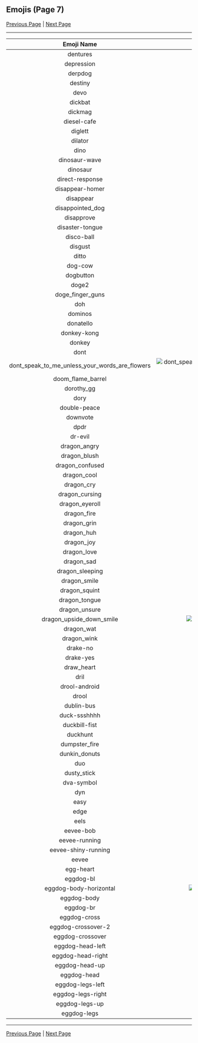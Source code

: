 
## Emojis (Page 7)

[Previous Page](/docs/lgbtintech/page-c-0006.md)
  | [Next Page](/docs/lgbtintech/page-e-0008.md)

<hr />

|Emoji Name|Image|
| :-: | :-: |
|dentures| ![dentures](/emojis/lgbtintech/dentures.png)|
|depression| ![depression](/emojis/lgbtintech/depression.jpg)|
|derpdog| ![derpdog](/emojis/lgbtintech/derpdog.png)|
|destiny| ![destiny](/emojis/lgbtintech/destiny.png)|
|devo| ![devo](/emojis/lgbtintech/devo.png)|
|dickbat| ![dickbat](/emojis/lgbtintech/dickbat.png)|
|dickmag| ![dickmag](/emojis/lgbtintech/dickmag.jpg)|
|diesel-cafe| ![diesel-cafe](/emojis/lgbtintech/diesel-cafe.jpg)|
|diglett| ![diglett](/emojis/lgbtintech/diglett.gif)|
|dilator| ![dilator](/emojis/lgbtintech/dilator.jpg)|
|dino| ![dino](/emojis/lgbtintech/dino.jpg)|
|dinosaur-wave| ![dinosaur-wave](/emojis/lgbtintech/dinosaur-wave.jpg)|
|dinosaur| ![dinosaur](/emojis/lgbtintech/dinosaur.png)|
|direct-response| ![direct-response](/emojis/lgbtintech/direct-response.png)|
|disappear-homer| ![disappear-homer](/emojis/lgbtintech/disappear-homer.gif)|
|disappear| ![disappear](/emojis/lgbtintech/disappear.gif)|
|disappointed_dog| ![disappointed_dog](/emojis/lgbtintech/disappointed_dog.png)|
|disapprove| ![disapprove](/emojis/lgbtintech/disapprove.png)|
|disaster-tongue| ![disaster-tongue](/emojis/lgbtintech/disaster-tongue.png)|
|disco-ball| ![disco-ball](/emojis/lgbtintech/disco-ball.gif)|
|disgust| ![disgust](/emojis/lgbtintech/disgust.png)|
|ditto| ![ditto](/emojis/lgbtintech/ditto.gif)|
|dog-cow| ![dog-cow](/emojis/lgbtintech/dog-cow.gif)|
|dogbutton| ![dogbutton](/emojis/lgbtintech/dogbutton.gif)|
|doge2| ![doge2](/emojis/lgbtintech/doge2.png)|
|doge_finger_guns| ![doge_finger_guns](/emojis/lgbtintech/doge_finger_guns.png)|
|doh| ![doh](/emojis/lgbtintech/doh.gif)|
|dominos| ![dominos](/emojis/lgbtintech/dominos.png)|
|donatello| ![donatello](/emojis/lgbtintech/donatello.png)|
|donkey-kong| ![donkey-kong](/emojis/lgbtintech/donkey-kong.png)|
|donkey| ![donkey](/emojis/lgbtintech/donkey.png)|
|dont| ![dont](/emojis/lgbtintech/dont.png)|
|dont_speak_to_me_unless_your_words_are_flowers| ![dont_speak_to_me_unless_your_words_are_flowers](/emojis/lgbtintech/dont_speak_to_me_unless_your_words_are_flowers.png)|
|doom_flame_barrel| ![doom_flame_barrel](/emojis/lgbtintech/doom_flame_barrel.gif)|
|dorothy_gg| ![dorothy_gg](/emojis/lgbtintech/dorothy_gg.png)|
|dory| ![dory](/emojis/lgbtintech/dory.png)|
|double-peace| ![double-peace](/emojis/lgbtintech/double-peace.png)|
|downvote| ![downvote](/emojis/lgbtintech/downvote.png)|
|dpdr| ![dpdr](/emojis/lgbtintech/dpdr.png)|
|dr-evil| ![dr-evil](/emojis/lgbtintech/dr-evil.png)|
|dragon_angry| ![dragon_angry](/emojis/lgbtintech/dragon_angry.gif)|
|dragon_blush| ![dragon_blush](/emojis/lgbtintech/dragon_blush.gif)|
|dragon_confused| ![dragon_confused](/emojis/lgbtintech/dragon_confused.gif)|
|dragon_cool| ![dragon_cool](/emojis/lgbtintech/dragon_cool.gif)|
|dragon_cry| ![dragon_cry](/emojis/lgbtintech/dragon_cry.gif)|
|dragon_cursing| ![dragon_cursing](/emojis/lgbtintech/dragon_cursing.gif)|
|dragon_eyeroll| ![dragon_eyeroll](/emojis/lgbtintech/dragon_eyeroll.gif)|
|dragon_fire| ![dragon_fire](/emojis/lgbtintech/dragon_fire.gif)|
|dragon_grin| ![dragon_grin](/emojis/lgbtintech/dragon_grin.gif)|
|dragon_huh| ![dragon_huh](/emojis/lgbtintech/dragon_huh.gif)|
|dragon_joy| ![dragon_joy](/emojis/lgbtintech/dragon_joy.gif)|
|dragon_love| ![dragon_love](/emojis/lgbtintech/dragon_love.gif)|
|dragon_sad| ![dragon_sad](/emojis/lgbtintech/dragon_sad.gif)|
|dragon_sleeping| ![dragon_sleeping](/emojis/lgbtintech/dragon_sleeping.gif)|
|dragon_smile| ![dragon_smile](/emojis/lgbtintech/dragon_smile.gif)|
|dragon_squint| ![dragon_squint](/emojis/lgbtintech/dragon_squint.gif)|
|dragon_tongue| ![dragon_tongue](/emojis/lgbtintech/dragon_tongue.gif)|
|dragon_unsure| ![dragon_unsure](/emojis/lgbtintech/dragon_unsure.gif)|
|dragon_upside_down_smile| ![dragon_upside_down_smile](/emojis/lgbtintech/dragon_upside_down_smile.gif)|
|dragon_wat| ![dragon_wat](/emojis/lgbtintech/dragon_wat.gif)|
|dragon_wink| ![dragon_wink](/emojis/lgbtintech/dragon_wink.gif)|
|drake-no| ![drake-no](/emojis/lgbtintech/drake-no.jpg)|
|drake-yes| ![drake-yes](/emojis/lgbtintech/drake-yes.jpg)|
|draw_heart| ![draw_heart](/emojis/lgbtintech/draw_heart.gif)|
|dril| ![dril](/emojis/lgbtintech/dril.jpg)|
|drool-android| ![drool-android](/emojis/lgbtintech/drool-android.png)|
|drool| ![drool](/emojis/lgbtintech/drool.jpg)|
|dublin-bus| ![dublin-bus](/emojis/lgbtintech/dublin-bus.png)|
|duck-ssshhhh| ![duck-ssshhhh](/emojis/lgbtintech/duck-ssshhhh.png)|
|duckbill-fist| ![duckbill-fist](/emojis/lgbtintech/duckbill-fist.png)|
|duckhunt| ![duckhunt](/emojis/lgbtintech/duckhunt.gif)|
|dumpster_fire| ![dumpster_fire](/emojis/lgbtintech/dumpster_fire.gif)|
|dunkin_donuts| ![dunkin_donuts](/emojis/lgbtintech/dunkin_donuts.png)|
|duo| ![duo](/emojis/lgbtintech/duo.png)|
|dusty_stick| ![dusty_stick](/emojis/lgbtintech/dusty_stick.png)|
|dva-symbol| ![dva-symbol](/emojis/lgbtintech/dva-symbol.jpg)|
|dyn| ![dyn](/emojis/lgbtintech/dyn.png)|
|easy| ![easy](/emojis/lgbtintech/easy.jpg)|
|edge| ![edge](/emojis/lgbtintech/edge.png)|
|eels| ![eels](/emojis/lgbtintech/eels.png)|
|eevee-bob| ![eevee-bob](/emojis/lgbtintech/eevee-bob.gif)|
|eevee-running| ![eevee-running](/emojis/lgbtintech/eevee-running.gif)|
|eevee-shiny-running| ![eevee-shiny-running](/emojis/lgbtintech/eevee-shiny-running.gif)|
|eevee| ![eevee](/emojis/lgbtintech/eevee.gif)|
|egg-heart| ![egg-heart](/emojis/lgbtintech/egg-heart.png)|
|eggdog-bl| ![eggdog-bl](/emojis/lgbtintech/eggdog-bl.png)|
|eggdog-body-horizontal| ![eggdog-body-horizontal](/emojis/lgbtintech/eggdog-body-horizontal.png)|
|eggdog-body| ![eggdog-body](/emojis/lgbtintech/eggdog-body.png)|
|eggdog-br| ![eggdog-br](/emojis/lgbtintech/eggdog-br.png)|
|eggdog-cross| ![eggdog-cross](/emojis/lgbtintech/eggdog-cross.png)|
|eggdog-crossover-2| ![eggdog-crossover-2](/emojis/lgbtintech/eggdog-crossover-2.png)|
|eggdog-crossover| ![eggdog-crossover](/emojis/lgbtintech/eggdog-crossover.png)|
|eggdog-head-left| ![eggdog-head-left](/emojis/lgbtintech/eggdog-head-left.png)|
|eggdog-head-right| ![eggdog-head-right](/emojis/lgbtintech/eggdog-head-right.png)|
|eggdog-head-up| ![eggdog-head-up](/emojis/lgbtintech/eggdog-head-up.png)|
|eggdog-head| ![eggdog-head](/emojis/lgbtintech/eggdog-head.png)|
|eggdog-legs-left| ![eggdog-legs-left](/emojis/lgbtintech/eggdog-legs-left.png)|
|eggdog-legs-right| ![eggdog-legs-right](/emojis/lgbtintech/eggdog-legs-right.png)|
|eggdog-legs-up| ![eggdog-legs-up](/emojis/lgbtintech/eggdog-legs-up.png)|
|eggdog-legs| ![eggdog-legs](/emojis/lgbtintech/eggdog-legs.png)|

<hr/>

[Previous Page](/docs/lgbtintech/page-c-0006.md)
  | [Next Page](/docs/lgbtintech/page-e-0008.md)